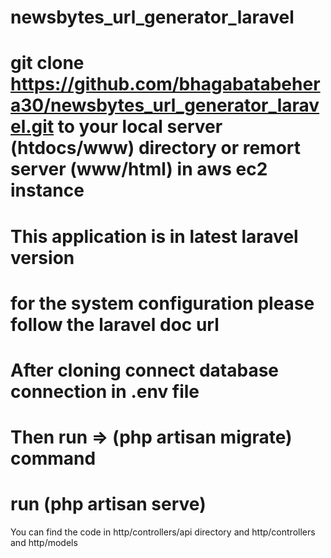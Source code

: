 # newsbytes_url_generator_laravel

# git clone https://github.com/bhagabatabehera30/newsbytes_url_generator_laravel.git  to your local server (htdocs/www) directory or remort server (www/html) in aws ec2 instance

# This application is in latest laravel version
# for the system configuration please follow the laravel doc url

# After cloning connect database connection in .env file

# Then run => (php artisan migrate) command

# run (php artisan serve)

You can find the code in http/controllers/api directory and http/controllers and http/models

